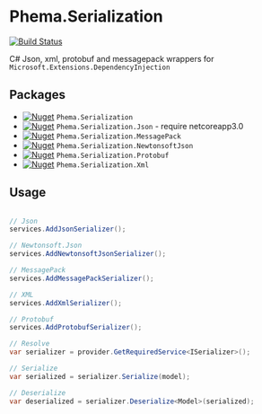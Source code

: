 # Phema.Serialization

[![Build Status](https://cloud.drone.io/api/badges/phema-team/Phema.Serialization/status.svg)](https://cloud.drone.io/phema-team/Phema.Serialization)

C# Json, xml, protobuf and messagepack wrappers for `Microsoft.Extensions.DependencyInjection`

## Packages

- [![Nuget](https://img.shields.io/nuget/v/Phema.Serialization.svg)](https://www.nuget.org/packages/Phema.Serialization) `Phema.Serialization`
- [![Nuget](https://img.shields.io/nuget/v/Phema.Serialization.Json.svg)](https://www.nuget.org/packages/Phema.Serialization.Json) `Phema.Serialization.Json` - require netcoreapp3.0
- [![Nuget](https://img.shields.io/nuget/v/Phema.Serialization.MessagePack.svg)](https://www.nuget.org/packages/Phema.Serialization.MessagePack) `Phema.Serialization.MessagePack`
- [![Nuget](https://img.shields.io/nuget/v/Phema.Serialization.NewtonsoftJson.svg)](https://www.nuget.org/packages/Phema.Serialization.NewtonsoftJson) `Phema.Serialization.NewtonsoftJson`
- [![Nuget](https://img.shields.io/nuget/v/Phema.Serialization.Protobuf.svg)](https://www.nuget.org/packages/Phema.Serialization.Protobuf) `Phema.Serialization.Protobuf`
- [![Nuget](https://img.shields.io/nuget/v/Phema.Serialization.Xml.svg)](https://www.nuget.org/packages/Phema.Serialization.Xml) `Phema.Serialization.Xml`

## Usage

```csharp

// Json
services.AddJsonSerializer();

// Newtonsoft.Json
services.AddNewtonsoftJsonSerializer();

// MessagePack
services.AddMessagePackSerializer();

// XML
services.AddXmlSerializer();

// Protobuf
services.AddProtobufSerializer();

// Resolve
var serializer = provider.GetRequiredService<ISerializer>();

// Serialize
var serialized = serializer.Serialize(model);

// Deserialize
var deserialized = serializer.Deserialize<Model>(serialized);
```
